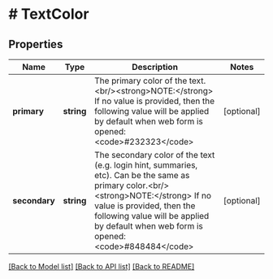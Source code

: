 # # TextColor

## Properties

Name | Type | Description | Notes
------------ | ------------- | ------------- | -------------
**primary** | **string** | The primary color of the text.&lt;br/&gt;&lt;strong&gt;NOTE:&lt;/strong&gt; If no value is provided, then the following value will be applied by default when web form is opened: &lt;code&gt;#232323&lt;/code&gt; | [optional]
**secondary** | **string** | The secondary color of the text (e.g. login hint, summaries, etc). Can be the same as primary color.&lt;br/&gt;&lt;strong&gt;NOTE:&lt;/strong&gt; If no value is provided, then the following value will be applied by default when web form is opened: &lt;code&gt;#848484&lt;/code&gt; | [optional]

[[Back to Model list]](../../README.md#models) [[Back to API list]](../../README.md#endpoints) [[Back to README]](../../README.md)
